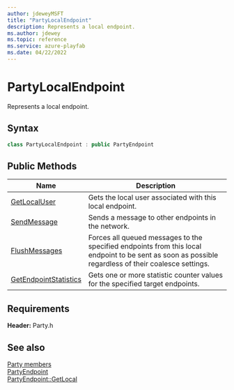 ```yaml
---
author: jdeweyMSFT
title: "PartyLocalEndpoint"
description: Represents a local endpoint.
ms.author: jdewey
ms.topic: reference
ms.service: azure-playfab
ms.date: 04/22/2022
---
```


# PartyLocalEndpoint  

Represents a local endpoint.  

## Syntax  
  
```cpp  
class PartyLocalEndpoint : public PartyEndpoint  
```  
  
## Public Methods  
  
| Name | Description |  
| --- | --- |  
| [GetLocalUser](methods/partylocalendpoint_getlocaluser.md) | Gets the local user associated with this local endpoint. |  
| [SendMessage](methods/partylocalendpoint_sendmessage.md) | Sends a message to other endpoints in the network. |  
| [FlushMessages](methods/partylocalendpoint_flushmessages.md) | Forces all queued messages to the specified endpoints from this local endpoint to be sent as soon as possible regardless of their coalesce settings. |  
| [GetEndpointStatistics](methods/partylocalendpoint_getendpointstatistics.md) | Gets one or more statistic counter values for the specified target endpoints. |  

  
  
## Requirements  
  
**Header:** Party.h
  
## See also  
[Party members](../../party_members.md)  
[PartyEndpoint](../PartyEndpoint/partyendpoint.md)  
[PartyEndpoint::GetLocal](../PartyEndpoint/methods/partyendpoint_getlocal.md)
  
  
  
